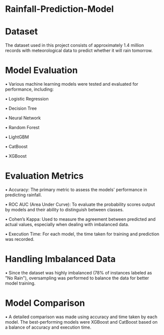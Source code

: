 # Rainfall-Prediction-Model

# Dataset
The dataset used in this project consists of approximately 1.4 million records with meteorological data to predict whether it will rain tomorrow.

# Model Evaluation
• Various machine learning models were tested and evaluated for performance, including:

• Logistic Regression

• Decision Tree

• Neural Network

• Random Forest

• LightGBM

• CatBoost

• XGBoost

# Evaluation Metrics
• Accuracy: The primary metric to assess the models' performance in predicting rainfall.

• ROC AUC (Area Under Curve): To evaluate the probability scores output by models and their ability to distinguish between classes.

• Cohen’s Kappa: Used to measure the agreement between predicted and actual values, especially when dealing with imbalanced data.

• Execution Time: For each model, the time taken for training and prediction was recorded.

# Handling Imbalanced Data
• Since the dataset was highly imbalanced (78% of instances labeled as "No Rain"), oversampling was performed to balance the data for better model training.

# Model Comparison
• A detailed comparison was made using accuracy and time taken by each model. The best-performing models were XGBoost and CatBoost based on a balance of accuracy and execution time.
